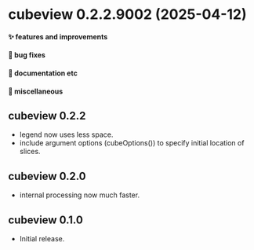 # cubeview 0.2.2.9002 (2025-04-12)

#### ✨ features and improvements

#### 🐛 bug fixes

#### 💬 documentation etc

#### 🍬 miscellaneous


## cubeview 0.2.2

* legend now uses less space.
* include argument options (cubeOptions()) to specify initial location of slices.

## cubeview 0.2.0

* internal processing now much faster.

## cubeview 0.1.0

* Initial release.
